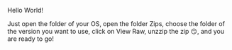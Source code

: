 Hello World!

Just open the folder of your OS, open the folder Zips, choose the folder of
the version you want to use, click on View Raw, unzzip the zip 😏,
and you are ready to go!
